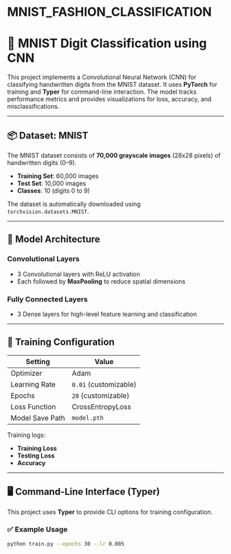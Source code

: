 # MNIST_FASHION_CLASSIFICATION
# 🧠 MNIST Digit Classification using CNN

This project implements a Convolutional Neural Network (CNN) for classifying handwritten digits from the MNIST dataset. It uses **PyTorch** for training and **Typer** for command-line interaction. The model tracks performance metrics and provides visualizations for loss, accuracy, and misclassifications.

---

## 📦 Dataset: MNIST

The MNIST dataset consists of **70,000 grayscale images** (28x28 pixels) of handwritten digits (0–9).

- **Training Set**: 60,000 images  
- **Test Set**: 10,000 images  
- **Classes**: 10 (digits 0 to 9)

The dataset is automatically downloaded using `torchvision.datasets.MNIST`.

---

## 🧠 Model Architecture

### Convolutional Layers
- 3 Convolutional layers with ReLU activation
- Each followed by **MaxPooling** to reduce spatial dimensions

### Fully Connected Layers
- 3 Dense layers for high-level feature learning and classification

---

## 🔧 Training Configuration

| Setting          | Value                     |
|------------------|---------------------------|
| Optimizer        | Adam                      |
| Learning Rate    | `0.01` (customizable)     |
| Epochs           | `20` (customizable)       |
| Loss Function    | CrossEntropyLoss          |
| Model Save Path  | `model.pth`               |

Training logs:
- **Training Loss**
- **Testing Loss**
- **Accuracy**

---

## 🖥️ Command-Line Interface (Typer)

This project uses **Typer** to provide CLI options for training configuration.

### ✅ Example Usage

```bash
python train.py --epochs 30 --lr 0.005
